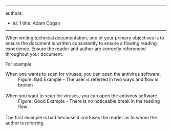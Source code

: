 

---
authors:
  - id: 1
    title: Adam Cogan
---




<span class='intro'> <p class="ssw15-rteElement-P">When writing technical documentation, one of your primary objectives is to ensure the document is written consistently to ensure a flowing reading experience. Ensure the reader and author are correctly referenced throughout your document.</p><p class="ssw15-rteElement-P">For example&#58;</p> </span>

<div>​When one wants to scan for viruses, you can open the antivirus software.</div><div><dd class="ssw15-rteElement-FigureBad">Figure&#58; Bad Example - The user is referred in two ways and flow is broken</dd><br></div><div>When you want to scan for viruses, you can open the antivirus software.</div><div><dd class="ssw15-rteElement-FigureGood">Figure&#58; Good Example - There is no noticeable break in the reading flow</dd><br></div><div>The first example is bad because it confuses the reader as to whom the author is referring.</div>


